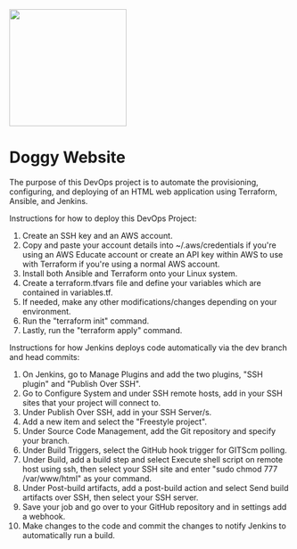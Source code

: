 <img src="https://avatars.githubusercontent.com/u/58230087?v=4" width="210" height="210">

# Doggy Website
The purpose of this DevOps project is to automate the provisioning, configuring, and deploying of an HTML web application using Terraform, Ansible, and Jenkins.

Instructions for how to deploy this DevOps Project:

1. Create an SSH key and an AWS account.
2. Copy and paste your account details into ~/.aws/credentials if you're using an AWS Educate account or create an API key within AWS to use with Terraform if you're using a normal AWS account.
3. Install both Ansible and Terraform onto your Linux system. 
4. Create a terraform.tfvars file and define your variables which are contained in variables.tf. 
5. If needed, make any other modifications/changes depending on your environment. 
6. Run the "terraform init" command. 
7. Lastly, run the "terraform apply" command.

Instructions for how Jenkins deploys code automatically via the dev branch and head commits:

1. On Jenkins, go to Manage Plugins and add the two plugins, "SSH plugin" and "Publish Over SSH".
2. Go to Configure System and under SSH remote hosts, add in your SSH sites that your project will connect to.
3. Under Publish Over SSH, add in your SSH Server/s.
4. Add a new item and select the "Freestyle project".
5. Under Source Code Management, add the Git repository and specify your branch.
6. Under Build Triggers, select the GitHub hook trigger for GITScm polling.
7. Under Build, add a build step and select Execute shell script on remote host using ssh, then select your SSH site and enter "sudo chmod 777 /var/www/html" as your command.
8. Under Post-build artifacts, add a post-build action and select Send build artifacts over SSH, then select your SSH server.
9. Save your job and go over to your GitHub repository and in settings add a webhook.
10. Make changes to the code and commit the changes to notify Jenkins to automatically run a build. 
